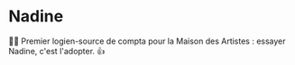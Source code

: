 # Nadine
👨‍💻 Premier logien-source de compta pour la Maison des Artistes : essayer Nadine, c'est l'adopter. 👍
